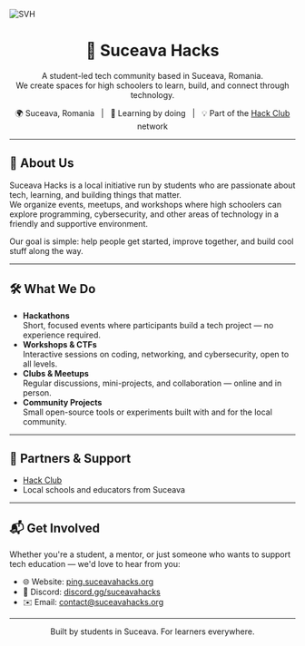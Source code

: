![SVH](../svh.png)
<h1 align="center">🚀 Suceava Hacks</h1>

<p align="center">
  A student-led tech community based in Suceava, Romania.
  <br>
  We create spaces for high schoolers to learn, build, and connect through technology.
</p>

<p align="center">
  🌍 Suceava, Romania &nbsp; | &nbsp; 🧠 Learning by doing &nbsp; | &nbsp; 💡 Part of the <a href="https://hackclub.com">Hack Club</a> network
</p>

---

## 🎯 About Us

Suceava Hacks is a local initiative run by students who are passionate about tech, learning, and building things that matter.  
We organize events, meetups, and workshops where high schoolers can explore programming, cybersecurity, and other areas of technology in a friendly and supportive environment.

Our goal is simple: help people get started, improve together, and build cool stuff along the way.

---

## 🛠️ What We Do

- **Hackathons**  
  Short, focused events where participants build a tech project — no experience required.
- **Workshops & CTFs**  
  Interactive sessions on coding, networking, and cybersecurity, open to all levels.
- **Clubs & Meetups**  
  Regular discussions, mini-projects, and collaboration — online and in person.
- **Community Projects**  
  Small open-source tools or experiments built with and for the local community.

---

## 🤝 Partners & Support

- [Hack Club](https://hackclub.com)  
- Local schools and educators from Suceava

---

## 📬 Get Involved

Whether you're a student, a mentor, or just someone who wants to support tech education — we'd love to hear from you:

- 🌐 Website: [ping.suceavahacks.org](https://ping.suceavahacks.org)  
- 💬 Discord: [discord.gg/suceavahacks](https://discord.gg/suceavahacks)  
- ✉️ Email: [contact@suceavahacks.org](mailto:contact@suceavahacks.org)

---

<p align="center">
  Built by students in Suceava. For learners everywhere.
</p>
